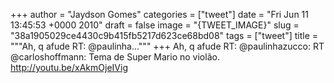 
+++
author = "Jaydson Gomes"
categories = ["tweet"]
date = "Fri Jun 11 13:45:53 +0000 2010"
draft = false
image = "{TWEET_IMAGE}"
slug = "38a1905029ce4430c9b415fb5217d623ce68bd08"
tags = ["tweet"]
title = """Ah, q afude RT: @paulinha..."""
+++
Ah, q afude RT: @paulinhazucco: RT @carloshoffmann: Tema de Super Mario no violão. http://youtu.be/xAkmOjeIVig
